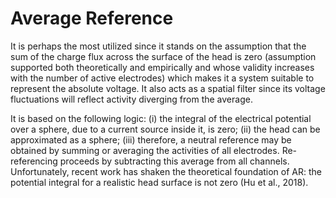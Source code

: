 # Average Reference

It is perhaps the most utilized since it stands on the assumption that the sum of the charge flux across the surface of the head is zero (assumption supported both theoretically and empirically and whose validity increases with the number of active electrodes) which makes it a system suitable to represent the absolute voltage. It also acts as a spatial filter since its voltage fluctuations will reflect activity diverging from the average.

It is based on the following logic: (i) the integral of the electrical potential over a sphere, due to a current source inside it, is zero; (ii) the head can be approximated as a sphere; (iii) therefore, a neutral reference may be obtained by summing or averaging the activities of all electrodes. Re-referencing proceeds by subtracting this average from all channels. Unfortunately, recent work has shaken the theoretical foundation of AR: the potential integral for a realistic head surface is not zero (Hu et al., 2018).